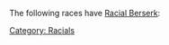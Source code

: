 The following races have [Racial Berserk](Racial_Berserk "wikilink"):

[Category: Racials](Category:_Racials "wikilink")

